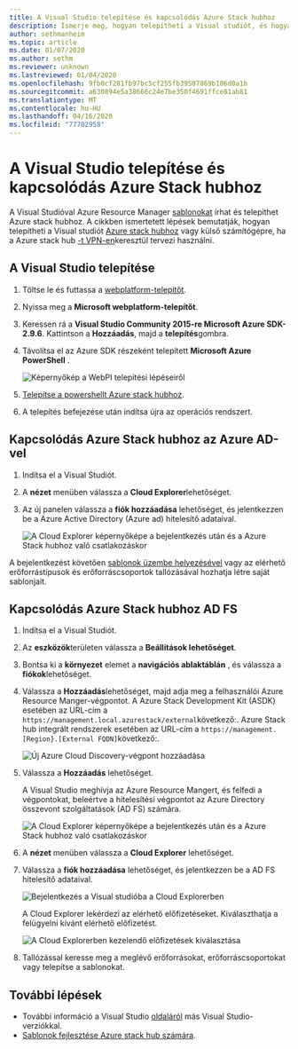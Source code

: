 ```yaml
---
title: A Visual Studio telepítése és kapcsolódás Azure Stack hubhoz
description: Ismerje meg, hogyan telepítheti a Visual studiót, és hogyan csatlakozhat Azure Stack hubhoz.
author: sethmanheim
ms.topic: article
ms.date: 01/07/2020
ms.author: sethm
ms.reviewer: unknown
ms.lastreviewed: 01/04/2020
ms.openlocfilehash: 9fb0cf281fb97bc5cf255fb39507869b106d0a1b
ms.sourcegitcommit: a630894e5a38666c24e7be350f4691ffce81ab81
ms.translationtype: MT
ms.contentlocale: hu-HU
ms.lasthandoff: 04/16/2020
ms.locfileid: "77702958"
---
```

# <a name="install-visual-studio-and-connect-to-azure-stack-hub"></a>A Visual Studio telepítése és kapcsolódás Azure Stack hubhoz

A Visual Studióval Azure Resource Manager [sablonokat](azure-stack-arm-templates.md) írhat és telepíthet Azure stack hubhoz. A cikkben ismertetett lépések bemutatják, hogyan telepítheti a Visual studiót [Azure stack hubhoz](../asdk/asdk-connect.md#connect-to-azure-stack-using-rdp) vagy külső számítógépre, ha a Azure stack hub [-t VPN-en](../asdk/asdk-connect.md#connect-to-azure-stack-using-vpn)keresztül tervezi használni.

## <a name="install-visual-studio"></a>A Visual Studio telepítése

1. Töltse le és futtassa a [webplatform-telepítőt](https://www.microsoft.com/web/downloads/platform.aspx).  

2. Nyissa meg a **Microsoft webplatform-telepítőt**.

3. Keressen rá a **Visual Studio Community 2015-re Microsoft Azure SDK-2.9.6**. Kattintson a **Hozzáadás**, majd a **telepítés**gombra.

4. Távolítsa el az Azure SDK részeként telepített **Microsoft Azure PowerShell** .

    ![Képernyőkép a WebPI telepítési lépéseiről](./media/azure-stack-install-visual-studio/image1.png)

5. [Telepítse a powershellt Azure stack hubhoz](../operator/azure-stack-powershell-install.md).

6. A telepítés befejezése után indítsa újra az operációs rendszert.

## <a name="connect-to-azure-stack-hub-with-azure-ad"></a>Kapcsolódás Azure Stack hubhoz az Azure AD-vel

1. Indítsa el a Visual Studiót.

2. A **nézet** menüben válassza a **Cloud Explorer**lehetőséget.

3. Az új panelen válassza a **fiók hozzáadása** lehetőséget, és jelentkezzen be a Azure Active Directory (Azure ad) hitelesítő adataival.  

    ![A Cloud Explorer képernyőképe a bejelentkezés után és a Azure Stack hubhoz való csatlakozáskor](./media/azure-stack-install-visual-studio/image2.png)

A bejelentkezést követően [sablonok üzembe helyezésével](azure-stack-deploy-template-visual-studio.md) vagy az elérhető erőforrástípusok és erőforráscsoportok tallózásával hozhatja létre saját sablonjait.  

## <a name="connect-to-azure-stack-hub-with-ad-fs"></a>Kapcsolódás Azure Stack hubhoz AD FS

1. Indítsa el a Visual Studiót.

2. Az **eszközök**területen válassza a **Beállítások lehetőséget**.

3. Bontsa ki a **környezet** elemet a **navigációs ablaktáblán** , és válassza a **fiókok**lehetőséget.

4. Válassza a **Hozzáadás**lehetőséget, majd adja meg a felhasználói Azure Resource Manger-végpontot. A Azure Stack Development Kit (ASDK) esetében az URL-cím a `https://management.local.azurestack/external`következő:.  Azure Stack hub integrált rendszerek esetében az URL-cím a `https://management.[Region}.[External FQDN]`következő:.

    ![Új Azure Cloud Discovery-végpont hozzáadása](./media/azure-stack-install-visual-studio/image5.png)

5. Válassza a **Hozzáadás** lehetőséget.  

    A Visual Studio meghívja az Azure Resource Mangert, és felfedi a végpontokat, beleértve a hitelesítési végpontot az Azure Directory összevont szolgáltatások (AD FS) számára.

    ![A Cloud Explorer képernyőképe a bejelentkezés után és a Azure Stack hubhoz való csatlakozáskor](./media/azure-stack-install-visual-studio/image6.png)

6. A **nézet** menüben válassza a **Cloud Explorer** lehetőséget.

7. Válassza a **fiók hozzáadása** lehetőséget, és jelentkezzen be a AD FS hitelesítő adataival.  

    ![Bejelentkezés a Visual studióba a Cloud Explorerben](./media/azure-stack-install-visual-studio/image7.png)

    A Cloud Explorer lekérdezi az elérhető előfizetéseket. Kiválaszthatja a felügyelni kívánt elérhető előfizetést.

    ![A Cloud Explorerben kezelendő előfizetések kiválasztása](./media/azure-stack-install-visual-studio/image8.png)

8. Tallózással keresse meg a meglévő erőforrásokat, erőforráscsoportokat vagy telepítse a sablonokat.

## <a name="next-steps"></a>További lépések

- További információ a Visual Studio [oldaláról](/visualstudio/install/install-visual-studio-versions-side-by-side) más Visual Studio-verziókkal.
- [Sablonok fejlesztése Azure stack hub számára](azure-stack-develop-templates.md).
